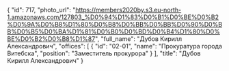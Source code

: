 {
    "id": 717,
    "photo_url": "https://members2020by.s3.eu-north-1.amazonaws.com/127803_%D0%94%D1%83%D0%B1%D0%BE%D0%B2%D0%9A%D0%B8%D1%80%D0%B8%D0%BB%D0%BB%D0%90%D0%BB%D0%B5%D0%BA%D1%81%D0%B0%D0%BD%D0%B4%D1%80%D0%BE%D0%B2%D0%B8%D1%87",
    "full_name": "Дубов Кирилл Александрович",
    "offices": [
        {
            "id": "02-01",
            "name": "Прокуратура города Витебска",
            "position": "Заместитель прокурора"
        }
    ],
    "title": "Дубов Кирилл Александрович"
}